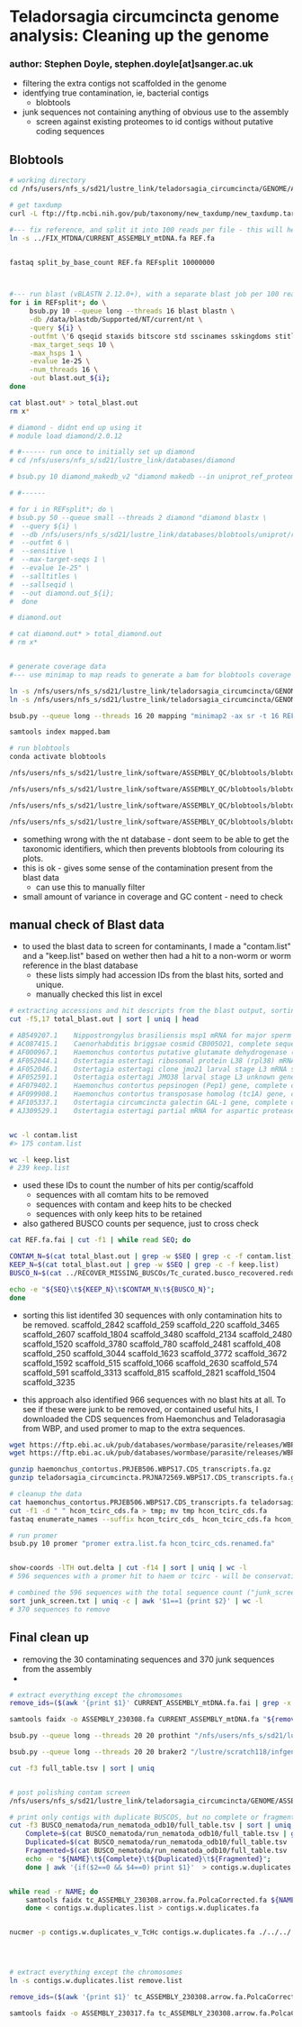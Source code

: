 # Teladorsagia circumcincta genome analysis: Cleaning up the genome

### author: Stephen Doyle, stephen.doyle[at]sanger.ac.uk


- filtering the extra contigs not scaffolded in the genome
- identfying true contamination, ie, bacterial contigs
    - blobtools
- junk sequences not containing anything of obvious use to the assembly
    - screen against existing proteomes to id contigs without putative coding sequences


## Blobtools 
```bash
# working directory 
cd /nfs/users/nfs_s/sd21/lustre_link/teladorsagia_circumcincta/GENOME/ASSEMBLY/POST_CANU_IMPROVEMENT/BLOBTOOLS
```


```bash
# get taxdump
curl -L ftp://ftp.ncbi.nih.gov/pub/taxonomy/new_taxdump/new_taxdump.tar.gz | tar xzf -

#--- fix reference, and split it into 100 reads per file - this will help speed up the blast
ln -s ../FIX_MTDNA/CURRENT_ASSEMBLY_mtDNA.fa REF.fa


fastaq split_by_base_count REF.fa REFsplit 10000000



#--- run blast (vBLASTN 2.12.0+), with a separate blast job per 100 reads
for i in REFsplit*; do \
     bsub.py 10 --queue long --threads 16 blast blastn \
     -db /data/blastdb/Supported/NT/current/nt \
     -query ${i} \
     -outfmt \'6 qseqid staxids bitscore std sscinames sskingdoms stitle\' \
     -max_target_seqs 10 \
     -max_hsps 1 \
     -evalue 1e-25 \
     -num_threads 16 \
     -out blast.out_${i};
done

cat blast.out* > total_blast.out
rm x*

# diamond - didnt end up using it
# module load diamond/2.0.12 

# #------ run once to initially set up diamond
# cd /nfs/users/nfs_s/sd21/lustre_link/databases/diamond

# bsub.py 10 diamond_makedb_v2 "diamond makedb --in uniprot_ref_proteomes.fasta --taxonmap prot.accession2taxid --db uniprot_ref_proteomes"

# #------

# for i in REFsplit*; do \
# bsub.py 50 --queue small --threads 2 diamond "diamond blastx \
#  --query ${i} \
#  --db /nfs/users/nfs_s/sd21/lustre_link/databases/blobtools/uniprot/reference_proteomes.dmnd \
#  --outfmt 6 \
#  --sensitive \
#  --max-target-seqs 1 \
#  --evalue 1e-25" \
#  --salltitles \
#  --sallseqid \
#  --out diamond.out_${i};
#  done

# diamond.out

# cat diamond.out* > total_diamond.out
# rm x*


# generate coverage data
#--- use minimap to map reads to generate a bam for blobtools coverage stats

ln -s /nfs/users/nfs_s/sd21/lustre_link/teladorsagia_circumcincta/GENOME/ASSEMBLY/DATA/illumina/42782_8_1_R1.fastq.gz
ln -s /nfs/users/nfs_s/sd21/lustre_link/teladorsagia_circumcincta/GENOME/ASSEMBLY/DATA/illumina/42782_8_1_R2.fastq.gz

bsub.py --queue long --threads 16 20 mapping "minimap2 -ax sr -t 16 REF.fa 42782_8_1_R1.fastq.gz 42782_8_1_R2.fastq.gz \| samtools sort -@16 -O BAM -o mapped.bam - "

samtools index mapped.bam

# run blobtools
conda activate blobtools

/nfs/users/nfs_s/sd21/lustre_link/software/ASSEMBLY_QC/blobtools/blobtools taxify --hit_file total_diamond.out --taxid_mapping_file /nfs/users/nfs_s/sd21/lustre_link/databases/blobtools/uniprot/reference_proteomes.taxid_map --map_col_sseqid 0 --map_col_taxid 2

/nfs/users/nfs_s/sd21/lustre_link/software/ASSEMBLY_QC/blobtools/blobtools create -i REF.fa -b mapped.bam  --hitsfile total_diamond.out -o blobtools_out --nodes /nfs/users/nfs_s/sd21/lustre_link/databases/blobtools/uniprot/nodes.dmp --names /nfs/users/nfs_s/sd21/lustre_link/databases/blobtools/uniprot/names.dmp

/nfs/users/nfs_s/sd21/lustre_link/software/ASSEMBLY_QC/blobtools/blobtools plot -i blobtools_out.blobDB.json

/nfs/users/nfs_s/sd21/lustre_link/software/ASSEMBLY_QC/blobtools/blobtools view -i blobtools_out.blobDB.json

```

- something wrong with the nt database - dont seem to be able to get the taxonomic identifiers, which then prevents blobtools from colouring its plots.
- this is ok - gives some sense of the contamination present from the blast data
    - can use this to manually filter
- small amount of variance in coverage and GC content - need to check





## manual check of Blast data
- to used the blast data to screen for contaminants, I made a "contam.list" and a "keep.list" based on wether then had a hit to a non-worm or worm reference in the blast database
    - these lists simply had accession IDs from the blast hits, sorted and unique.
    - manually checked this list in excel

```bash
# extracting accessions and hit descripts from the blast output, sorting, and unique
cut -f5,17 total_blast.out | sort | uniq | head

# AB549207.1	Nippostrongylus brasiliensis msp1 mRNA for major sperm protein 1, partial cds
# AC087415.1	Caenorhabditis briggsae cosmid CB005O21, complete sequence
# AF000967.1	Haemonchus contortus putative glutamate dehydrogenase (HCGLDH1) mRNA, complete cds
# AF052044.1	Ostertagia ostertagi ribosomal protein L38 (rpl38) mRNA, complete cds
# AF052046.1	Ostertagia ostertagi clone jmo21 larval stage L3 mRNA sequence
# AF052591.1	Ostertagia ostertagi JMO38 larval stage L3 unknown gene
# AF079402.1	Haemonchus contortus pepsinogen (Pep1) gene, complete cds
# AF099908.1	Haemonchus contortus transposase homolog (tc1A) gene, complete cds
# AF105337.1	Ostertagia circumcincta galectin GAL-1 gene, complete cds
# AJ309529.1	Ostertagia ostertagi partial mRNA for aspartic protease (l4 asp1 gene)


wc -l contam.list
#> 175 contam.list

wc -l keep.list
# 239 keep.list

```

- used these IDs to count the number of hits per contig/scaffold
    - sequences with all comtam hits to be removed
    - sequences with contam and keep hits to be checked
    - sequences with only keep hits to be retained
- also gathered BUSCO counts per sequence, just to cross check

```bash
cat REF.fa.fai | cut -f1 | while read SEQ; do 

CONTAM_N=$(cat total_blast.out | grep -w $SEQ | grep -c -f contam.list)
KEEP_N=$(cat total_blast.out | grep -w $SEQ | grep -c -f keep.list)
BUSCO_N=$(cat ../RECOVER_MISSING_BUSCOs/Tc_curated.busco_recovered.reduced.genome_nematoda_odb10/run_nematoda_odb10/full_table.tsv | grep -c -w $SEQ )

echo -e "${SEQ}\t${KEEP_N}\t$CONTAM_N\t${BUSCO_N}";
done

```

- sorting this list identifed 30 sequences with only contamination hits to be removed.
scaffold_2842
scaffold_259
scaffold_220
scaffold_3465
scaffold_2607
scaffold_1804
scaffold_3480
scaffold_2134
scaffold_2480
scaffold_1520
scaffold_3780
scaffold_780
scaffold_2481
scaffold_408
scaffold_250
scaffold_3044
scaffold_1623
scaffold_3772
scaffold_3672
scaffold_1592
scaffold_515
scaffold_1066
scaffold_2630
scaffold_574
scaffold_591
scaffold_3313
scaffold_815
scaffold_2821
scaffold_1504
scaffold_3235

- this approach also identified 966 sequences with no blast hits at all. To see if these were junk to be removed, or contained useful hits, I downloaded the CDS sequences from Haemonchus and Teladorasagia from WBP, and used promer to map to the extra sequences. 

```bash
wget https://ftp.ebi.ac.uk/pub/databases/wormbase/parasite/releases/WBPS17/species/haemonchus_contortus/PRJEB506/haemonchus_contortus.PRJEB506.WBPS17.CDS_transcripts.fa.gz
wget https://ftp.ebi.ac.uk/pub/databases/wormbase/parasite/releases/WBPS17/species/teladorsagia_circumcincta/PRJNA72569/teladorsagia_circumcincta.PRJNA72569.WBPS17.CDS_transcripts.fa.gz

gunzip haemonchus_contortus.PRJEB506.WBPS17.CDS_transcripts.fa.gz
gunzip teladorsagia_circumcincta.PRJNA72569.WBPS17.CDS_transcripts.fa.gz

# cleanup the data
cat haemonchus_contortus.PRJEB506.WBPS17.CDS_transcripts.fa teladorsagia_circumcincta.PRJNA72569.WBPS17.CDS_transcripts.fa > hcon_tcirc_cds.fa
cut -f1 -d " " hcon_tcirc_cds.fa > tmp; mv tmp hcon_tcirc_cds.fa
fastaq enumerate_names --suffix hcon_tcirc_cds_ hcon_tcirc_cds.fa hcon_tcirc_cds.renamed.fa

# run promer
bsub.py 10 promer "promer extra.list.fa hcon_tcirc_cds.renamed.fa"


show-coords -lTH out.delta | cut -f14 | sort | uniq | wc -l
# 596 sequences with a promer hit to haem or tcirc - will be conservative and keep these

# combined the 596 sequences with the total sequence count ("junk_screen.txt"), and selected only those found once - these are the extra sequences to remove
sort junk_screen.txt | uniq -c | awk '$1==1 {print $2}' | wc -l
# 370 sequences to remove

```


## Final clean up
- removing the 30 contaminating sequences and 370 junk sequences from the assembly
- 

```bash
# extract everything except the chromosomes
remove_ids=($(awk '{print $1}' CURRENT_ASSEMBLY_mtDNA.fa.fai | grep -x -v -f remove.list))

samtools faidx -o ASSEMBLY_230308.fa CURRENT_ASSEMBLY_mtDNA.fa "${remove_ids[@]}"


```







```bash
bsub.py --queue long --threads 20 20 prothint "/nfs/users/nfs_s/sd21/lustre_link/software/TRANSCRIPTOME/ProtHint/bin/prothint.py --threads 20 extra.list.fa /nfs/users/nfs_s/sd21/lustre_link/software/TRANSCRIPTOME/ProtHint/databases/odb10_metazoa/odb10_metazoa_proteins.fa"

bsub.py --queue long --threads 20 20 braker2 "/lustre/scratch118/infgen/team133/sd21/software/TRANSCRIPTOME/BRAKER_v2.0/braker.pl --genome=cjohnstoni_genome_200917.fa --hints=prothint_augustus.gff3 --gff3 --cores 20 --extrinsicCfgFile=extrinsic.M.RM.E.W.P.C.cfg"

```




```bash
cut -f3 full_table.tsv | sort | uniq 


# post polishing contam screen
/nfs/users/nfs_s/sd21/lustre_link/teladorsagia_circumcincta/GENOME/ASSEMBLY/POST_CANU_IMPROVEMENT/POLISH/pb_arrow_polish_tc_ASSEMBLY_230308_out/POLCA

# print only contigs with duplicate BUSCOS, but no complete or fragmented BUSCOs
cut -f3 BUSCO_nematoda/run_nematoda_odb10/full_table.tsv | sort | uniq | grep -v "#" | while read -r NAME; do 
    Complete=$(cat BUSCO_nematoda/run_nematoda_odb10/full_table.tsv | grep $NAME | grep -c "Complete" ); 
    Duplicated=$(cat BUSCO_nematoda/run_nematoda_odb10/full_table.tsv | grep $NAME |grep -c "Duplicated" ); 
    Fragmented=$(cat BUSCO_nematoda/run_nematoda_odb10/full_table.tsv | grep $NAME | grep -c "Fragmented" ); 
    echo -e "${NAME}\t${Complete}\t${Duplicated}\t${Fragmented}"; 
    done | awk '{if($2==0 && $4==0) print $1}'  > contigs.w.duplicates.list


while read -r NAME; do 
    samtools faidx tc_ASSEMBLY_230308.arrow.fa.PolcaCorrected.fa ${NAME}; 
    done < contigs.w.duplicates.list > contigs.w.duplicates.fa


nucmer -p contigs.w.duplicates_v_TcHc contigs.w.duplicates.fa ./../../../PRE_POLISH_COMPLETE/hcon_tcirc_cds.renamed.fa




# extract everything except the chromosomes
ln -s contigs.w.duplicates.list remove.list

remove_ids=($(awk '{print $1}' tc_ASSEMBLY_230308.arrow.fa.PolcaCorrected.fa.fai | grep -x -v -f remove.list))

samtools faidx -o ASSEMBLY_230317.fa tc_ASSEMBLY_230308.arrow.fa.PolcaCorrected.fa "${remove_ids[@]}"
```